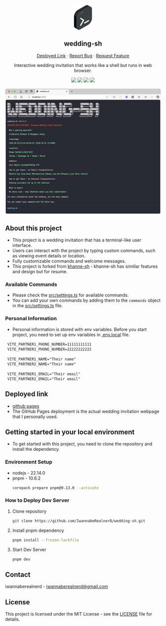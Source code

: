 
<div align="center">
  <a href="https://github.com/IwannabeRealnerD/wedding-sh">
    <img src="images/original_favicon.png" alt="Logo" width="80" height="80">
  </a>

  <h2 align="center">wedding-sh</h2>
</div>

<div align="center">
    <a href="https://iwannaberealnerd.github.io/wedding-sh/">Deployed Link</a>
    ·
    <a href="https://github.com/IwannabeRealnerD/wedding-sh/issues">Report Bug</a>
    ·
    <a href="https://github.com/IwannabeRealnerD/wedding-sh/issues">Request Feature</a>
</div>

<div align="center">
  <p>Interactive wedding invitation that works like a shell but runs in web browser.</p>
  <img src="https://img.shields.io/badge/svelte-FF3200?style=for-the-badge&logo=svelte&logoColor=white">
  <img src="https://img.shields.io/badge/tailwindcss-06b6d4?style=for-the-badge&logo=tailwindcss&logoColor=white">
  <img src="https://img.shields.io/badge/vite-646CFF?style=for-the-badge&logo=vite&logoColor=white">
  <img src="https://img.shields.io/badge/vitest-6E9F18?style=for-the-badge&logo=vitest&logoColor=white">
</div>
<br/>
<div align="center">
  <img src="images/screenshot.png" alt="screenshot" >
</div>

## About this project
- This project is a wedding invitation that has a terminal-like user interface.
- Users can interact with the project by typing custom commands, such as viewing event details or location.
- Fully customizable commands and welcome messages.
- This project is forked from [khanne-sh](https://github.com/IwannabeRealnerD/khanne-sh) - khanne-sh has simillar features and design but for resume.

### Available Commands
 - Please check the [src/settings.ts](src/settings.ts) for available commands.
 - You can add your own commands by adding them to the `commands` object in the [src/settings.ts](src/settings.ts) file.

 ### Personal Information
 - Personal information is stored with env variables. Before you start project, you need to set up env variables in [.env.local](.env.local) file.
 ```env
  VITE_PARTNER1_PHONE_NUMBER=11111111111
  VITE_PARTNER2_PHONE_NUMBER=22222222222

  VITE_PARTNER1_NAME="Their name"
  VITE_PARTNER2_NAME="Their name"

  VITE_PARTNER1_EMAIL="Their email"
  VITE_PARTNER2_EMAIL="Their email"
 ```

## Deployed link
- [github pages](https://iwannaberealnerd.github.io/wedding-sh/)
- The GitHub Pages deployment is the actual wedding invitation webpage that I personally used.


## Getting started in your local environment
- To get started with this project, you need to clone the repository and install the dependency.

### Environment Setup
- nodejs - 22.14.0
- pnpm - 10.6.2
  ```sh
  corepack prepare pnpm@9.13.0 --activate
  ```

### How to Deploy Dev Server
1. Clone repository
   ```sh
   git clone https://github.com/IwannabeRealnerD/wedding-sh.git
   ```
2. Install pnpm dependency
   ```sh
   pnpm install --frozen-lockfile
   ```
3. Start Dev Server
   ```sh
   pnpm dev
   ```

## Contact
iwannaberealnerd - iwannaberealnerd@gmail.com

## License

This project is licensed under the MIT License - see the [LICENSE](LICENSE) file for details.